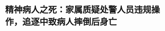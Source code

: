 <!DOCTYPE html>
<html lang="zh-CN">

<head>
    
<title>精神病人之死：家属质疑处警人员违规操作，追逐中致病人摔倒后身亡_腾讯新闻</title>
<meta name="keywords" content="精神病人之死,精神病患者,精神病,稷山,处警,稷山县公安局,精神病医院,运城,山西">
<meta name="description" content="       一场突如其来的变故，让来自山西省运城市稷山县化峪镇南位村的牛先生一家陷入了无尽的悲痛之中。             据牛先生介绍，今年3月16日，其罹患精神疾病多年的弟弟牛某刚，因出现....">
<meta name="author" content="腾讯网">
<meta name="copyright" content="Copyright 1998 - 2025 Tencent. All Rights Reserved">
<meta property="og:type" content="news" />

<meta property="og:title" content="精神病人之死：家属质疑处警人员违规操作，追逐中致病人摔倒后身亡_腾讯新闻" />
<meta property="og:description" content="       一场突如其来的变故，让来自山西省运城市稷山县化峪镇南位村的牛先生一家陷入了无尽的悲痛之中。             据牛先生介绍，今年3月16日，其罹患精神疾病多年的弟弟牛某刚，因出现...." />
<meta property="og:url" content="https://news.qq.com/rain/a/20250522A03KXX00" />
<meta property="og:image" content="https://inews.gtimg.com/news_ls/O-2VhYdOsdq_aPmwoL2my1Dbusubil2j4O-fcAnfLUl4EAA_640330/0" />
<meta property="article:author" content="新黄河" />
<meta property="article:published_time" content="2025-05-22 11:01:12" />
<meta property="category" content="social" />

<meta name="baidu-site-verification" content="jJeIJ5X7pP" />
    <meta charset="utf-8" />
<meta http-equiv="X-UA-Compatible" content="IE=Edge" />
<meta name="viewport" content="width=device-width, initial-scale=1, shrink-to-fit=no" />
<link rel="dns-prefetch" href="mat1.gtimg.com">
<link rel="dns-prefetch" href="i.news.qq.com">
<link rel="shortcut icon" href="https://mat1.gtimg.com/qqcdn/qqindex2021/favicon.ico">
<script nomodule="true" src="https://mat1.gtimg.com/qqcdn/qqindex2021/common-static/20240515201444/core3-37-1.min.js"></script>
<script>
  try {
    if (!window.IntersectionObserver) {
      var observerScript = document.createElement('script');
      observerScript.src = "https://mat1.gtimg.com/qqcdn/qqindex2021/common-static/20241024141058/intersection-observer-polyfill.js";
      document.head.appendChild(observerScript);
    }
  } catch (error) {}
</script>

<script>
  try {
    if (!Element.prototype.scrollTo) {
      var scrollScript = document.createElement('script');
      scrollScript.src = "https://mat1.gtimg.com/qqcdn/qqindex2021/common-static/20241025153001/scroll-behavior-polyfill.js";
      document.head.appendChild(scrollScript);
    }
  } catch (error) {}
</script>
<script>
  try {
    if ('scrollRestoration' in window.history) {
      window.history.scrollRestoration = 'manual';
    }
    window.isPcClient = Boolean(window.electron) && (
      window.navigator.userAgent.indexOf('pc-client') > 0 ||
      window.navigator.userAgent.indexOf('TencentNews') > 0
    );
  } catch {}
</script>
<script>
  try {
    if (window.isPcClient) {
      var bodyStyle = document.createElement('style');
      bodyStyle.innerText = 'body{ zoom: 0.95 }';
      document.head.appendChild(bodyStyle);
    }
  } catch {}
</script>
<script>
  window.DATA = {"url":"https://view.inews.qq.com/a/20250522A03KXX00","article_id":"20250522A03KXX00","article_type":"0","title":"精神病人之死：家属质疑处警人员违规操作，追逐中致病人摔倒后身亡","desc":"       一场突如其来的变故，让来自山西省运城市稷山县化峪镇南位村的牛先生一家陷入了无尽的悲痛之中。             据牛先生介绍，今年3月16日，其罹患精神疾病多年的弟弟牛某刚，因出现....","iNewsRecommendLevel":1,"abstract":"       一场突如其来的变故，让来自山西省运城市稷山县化峪镇南位村的牛先生一家陷入了无尽的悲痛之中。             据牛先生介绍，今年3月16日，其罹患精神疾病多年的弟弟牛某刚，因出现....","catalog1":"social","ad_channel_sign":"news","introduction":"","media":"新黄河","media_id":"17472201","pubtime":"2025-05-22 11:01:12","comment_id":"8413877254","political":0,"cmsId":"20250522A03KXX00","cms_id":"20250522A03KXX00","closeAllAd":0,"closeAllFavorite":false,"originContent":{"directory":{"ai_list":[{"desc":"家属质疑警方处警中违规操作","link":"AIPOS_0"},{"desc":"精神病人被警方协助送医，冲突中被扑倒后受伤","link":"AIPOS_1"},{"desc":"送医13天后身亡","link":"AIPOS_2"},{"desc":"警方回应：已对牛某刚死因进行司法鉴定","link":"AIPOS_3"}],"enable":2,"list":null},"text":"\u003cdiv class=\"rich_media_content\"\u003e\u003cp\u003e一场突如其来的变故，让来自山西省运城市稷山县化峪镇南位村的牛先生一家陷入了无尽的悲痛之中。\u003c/p\u003e\u003cp\u003e据牛先生介绍，今年3月16日，其罹患精神疾病多年的弟弟牛某刚，因出现情绪暴躁、与家人发生争吵的情况后，父亲牛某平出于担心其精神疾病发作，遂报警求助当地警方，请求协助将牛某刚送去精神病医院。处警人员抵达现场后，牛某刚被戴上手铐即将被带上警车时，三名处警人员与其发生了肢体冲突，并在手持警棍追逐时致其摔倒后倒地不起，后经送医治疗无效，牛某刚于3月29日死亡。\u003c/p\u003e\u003cp style=\"text-align: center\" data-exeditor-arbitrary-box=\"image-box\"\u003e\u003c!--IMG_0--\u003e\u003c/p\u003e\u003cp\u003e\u003c!--AIPOS_0--\u003e3月30日，牛某刚家属认为处警人员在处警过程中存在违规操作，涉嫌故意伤害、过失致人死亡，就此事向当地警方报案。4月7日，稷山县公安局受理该案。5月20日，稷山县公安局相关负责人回应新黄河记者称，此案在征得家属同意后，目前正就牛某刚死因进行司法鉴定。\u003c/p\u003e\u003cp\u003e\u003cstrong\u003e精神病人被警方协助送医，冲突中被扑倒后受伤\u003c/strong\u003e\u003c/p\u003e\u003cp\u003e\u003c!--AIPOS_1--\u003e据牛先生介绍，其弟牛某刚出生于1991年，自2009年年底罹患精神疾病后，每次发病时会出现“话多、情绪暴躁、砸东西”等情况，曾多次就医于当地精神病医院。2022年4月底牛某刚结婚，同年7月最后一次入院治疗后，一直处于正常状态，此后育有一女。2025年3月16日当天，当家人发现牛某刚出现情绪暴躁并与家人发生争吵的情况后，出于担心其再次发病，遂决定将其送医治疗。\u003c/p\u003e\u003cp\u003e“当天我打了精神病医院电话，人家说周日派不出人，说周一来，我就打了派出所电话求助。”牛某刚父亲牛某平告诉记者，他当天拨打辖区化峪派出所电话，目的是请求警方协助将牛某刚送医，此后三名警方人员赶来，并在将牛某刚带出家门时为其戴上手铐。“把我娃带到警车跟前时，我娃不愿意（上车），他们就开始打我娃，我不愿意见到这一幕，心疼就回去了。”牛某平解释称，他当时选择返回家中，是因为考虑到是自己报的警，“人家打我娃，我也不能制止，（毕竟）是我让人家送（医）的。”\u003c/p\u003e\u003cp\u003e“看他们带娃出门后，我就回屋给娃收拾衣服，想着一会跟着去医院，我衣服还没收拾好，就听见他们（警方人员）在喊，说娃（摔）倒了，我跑出去一看，就看见娃受伤倒在门口，头上流着血。”据牛某刚母亲回忆，事发当天，当他们跑出家门时，发现牛某刚已经倒在了自家门口。\u003c/p\u003e\u003cp style=\"text-align: center\" data-exeditor-arbitrary-box=\"image-box\"\u003e\u003c!--IMG_1--\u003e\u003c/p\u003e\u003cp\u003e另据牛先生介绍，事发当时，其家人并没有目击整个事发过程。事后，他从邻居处拿到了当时的一段监控视频。监控视频显示，3月16日17时42分52秒，两名处警人员一左一右将牛某刚带向警车，另一名处警人员则手持一根警棍状物体跟在身后。17时43分，牛某刚开始激烈挣扎，三名处警人员进行控制，牛某刚挣扎摆脱时倒地，但很快爬起身来，随后几人进入监控盲区。17时43分50秒，牛某刚奔跑着再次出现在监控视频中，一名处警人员则手持警棍状物体紧随其后追赶。17时43分53秒，该名处警人员扑向并抓住牛某刚后，通过画面定格显示，牛某刚明显站立不稳并随之倒向画面另一侧，此后画面被视频中的电线杆遮挡。17时44分15秒，另一名赶来的处警人员抓住牛某刚的双脚进行拖拽，牛某刚双脚重新入画，但一动不动，长时间没有反应。\u003c!--MID_AD_0--\u003e\u003c!--EOP_0--\u003e\u003c/p\u003e\u003c!--MID_ARTICLE_AD_0--\u003e\u003c!--PARAGRAPH_0--\u003e\u003cp\u003e\u003cstrong\u003e送医13天后身亡\u003c/strong\u003e\u003c/p\u003e\u003cp\u003e\u003cstrong\u003e家属质疑警方处警中违规操作\u003c/strong\u003e\u003c/p\u003e\u003cp\u003e“事发现场人就昏迷了，当天下午送到医院，当晚就下了病危通知书。”牛先生称，事发后，其弟被医院诊断为“特重型闭合性颅脑损伤、右侧额颞顶部创伤性硬膜下血肿、脑疝形成、左侧额部脑挫裂伤、创伤性蛛网膜下腔出血、右侧颞顶骨骨折、头皮挫裂伤”等。\u003c!--AIPOS_2--\u003e3月29日，牛某刚医治无效后死亡，医院出具的死亡记录显示其死亡原因为“硬膜下血肿并脑疝致脑干功能衰竭，呼吸心跳停止死亡。”3月30日，家属认为处警人员在处警过程中存在违规操作，涉嫌故意伤害、过失致人死亡，就此事向当地警方报案。4月7日，稷山县公安局受理该案。\u003c/p\u003e\u003cp style=\"text-align: center\" data-exeditor-arbitrary-box=\"image-box\"\u003e\u003c!--IMG_2--\u003e\u003c/p\u003e\u003cp\u003e“我弟只是一名精神病人，他没有违法，发病当天也没伤人伤己，我们之所以报警也只是请求警方协助将他送医治疗，所以我无法理解，为什么警方在处置过程中要对我弟使用手铐和警棍并追打他，并最终造成我弟受伤死亡。”根据牛先生提供的2022年8月15日稷山县精神病医院出具的牛某刚最近一份出院记录显示，牛某刚当时入院情况为：患者表现兴奋话多、语乱、烦躁、不如意就发脾气、冲动毁物、夜眠差等，其入院诊断为双相情感障碍不伴有精神病症状的躁狂发作。“从2009年年底检查发现有这种疾病后，这么多年他几次发病时就发生过一次打人的情况，但当时也是因家庭矛盾，他用手打了我家亲戚几下，亲戚没受伤也没因此住院。”牛先生说道。\u003c!--MID_AD_1--\u003e\u003c!--EOP_1--\u003e\u003c/p\u003e\u003c!--MID_ARTICLE_AD_1--\u003e\u003c!--PARAGRAPH_1--\u003e\u003cp\u003e\u003cstrong\u003e警方回应：已对牛某刚死因进行司法鉴定\u003c/strong\u003e\u003c/p\u003e\u003cp\u003e\u003c!--AIPOS_3--\u003e5月13日，稷山县公安局相关负责人就此案回应新黄河记者称，事发当天，该局化峪派出所接到牛某刚父亲报警，求助派出所民警将其儿子送到精神病医院。接到报警后，值班民警经向所长汇报后，带领两名辅警前往牛某刚家中，在带走牛某刚过程中，因牛某刚一直不配合，根据相关规定给牛某刚戴上手铐。后在将牛某刚带出家门准备上警车时，牛某刚因情绪激动开始跑动，并在跑动过程中发生自行摔倒事件。5月13日、20日，上述负责人先后告知新黄河记者，此案经该局受案，在征得家属同意后，已聘请相关机构对牛某刚死因进行司法鉴定，截至目前尚未出鉴定结果。\u003c/p\u003e\u003cp style=\"text-align: center\" data-exeditor-arbitrary-box=\"image-box\"\u003e\u003c!--IMG_3--\u003e\u003c/p\u003e\u003cp\u003e针对此案，北京市中闻律师事务所合伙人卢义杰律师分析称，根据《中华人民共和国人民警察法》相关规定，“公安机关的人民警察对严重危害公共安全或者他人人身安全的精神病人，可以采取保护性约束措施”。另根据公安部有关批复，保护性约束措施包括使用手铐等警械，但关键在于，使用的前提是该精神病人“严重危害公共安全或者他人人身安全”。“按照目前披露的信息，本案中，该精神病人仅是情绪暴躁与家人发生争吵，并没有伤人行为，家属报警目的也仅是请求警方帮助送医，这样一来，处警人员是否应该使用手铐，有待商榷。”\u003c!--MID_AD_2--\u003e\u003c!--EOP_2--\u003e\u003c/p\u003e\u003c!--MID_ARTICLE_AD_2--\u003e\u003c!--PARAGRAPH_2--\u003e\u003cp\u003e此外，卢义杰认为，根据《中华人民共和国人民警察使用警械和武器条例》相关规定，人民警察使用警棍等驱逐性、制服性警械，应当以制止违法犯罪行为为限度，“使用警棍等警械的场景必须是面对违法犯罪人员，且须经警告无效才可使用，从目前披露的信息来看，并没有任何证据指向该精神病人涉嫌违法犯罪，但个别处警人员却对该精神病人有疑似持警棍击打、追逐等行为，这种处置的专业性有待认定”。卢义杰就此分析称，若查实上述处警人员行为与精神病人死亡之间存在因果关系，鉴于处警人员对手铐、警棍存在滥用，且造成一人死亡的后果，依法属于法律规定的“致使公共财产、国家和人民利益遭受重大损失”情形，可能被认为涉嫌\u003c!--SECURE_LINK_BEGIN_0--\u003e滥用职权罪\u003c!--SECURE_LINK_END_0--\u003e。\u003c!--MID_AD_3--\u003e\u003c!--EOP_3--\u003e\u003c/p\u003e\u003c!--MID_ARTICLE_AD_3--\u003e\u003c!--PARAGRAPH_3--\u003e\u003cp\u003e北京泽亨律师事务所律师李阳含则认为，综合医院诊断、死亡原因，说明该精神病人头部曾遭到重击，结合监控视频中该精神病人在奔跑中被处警人员从背后扑倒的情况，也就是说，极有可能就是此举导致该精神病人摔倒，进而使其头部受到撞击。若查实处警人员此举与精神病人的死亡存在因果关系，则处警人员可能构成过失致人死亡罪。李阳含解释称，“在该精神病人已被手铐铐住，摔倒无法手扶，且剧烈运动的情况下，作为处警人员应当预见其扑倒的动作是有危险性的，所以在这里处警人员的行为有待商榷。”\u003c!--MID_AD_4--\u003e\u003c!--EOP_4--\u003e\u003c/p\u003e\u003c!--MID_ARTICLE_AD_4--\u003e\u003c!--PARAGRAPH_4--\u003e\u003cp\u003e记者:刘钊 编辑:曹梦佳 校对:杨荷放 \u003c/p\u003e\u003cdiv powered-by=\"qqnews_ex-editor\"\u003e\u003c/div\u003e\u003cstyle\u003e.rich_media_content{--news-tabel-th-night-color: #444444;--news-font-day-color: #333;--news-font-night-color: #d9d9d9;--news-bottom-distance: 22px}.rich_media_content p:not([data-exeditor-arbitrary-box=image-box]){letter-spacing:.5px;line-height:30px;margin-bottom:var(--news-bottom-distance);word-wrap:break-word}.rich_media_content{color:var(--news-font-day-color);font-size:18px}@media(prefers-color-scheme:dark){body:not([data-weui-theme=light]):not([dark-mode-disable=true]) .rich_media_content p:not([data-exeditor-arbitrary-box=image-box]){letter-spacing:.5px;line-height:30px;margin-bottom:var(--news-bottom-distance);word-wrap:break-word}body:not([data-weui-theme=light]):not([dark-mode-disable=true]) .rich_media_content{color:var(--news-font-night-color)}}.data_color_scheme_dark .rich_media_content p:not([data-exeditor-arbitrary-box=image-box]){letter-spacing:.5px;line-height:30px;margin-bottom:var(--news-bottom-distance);word-wrap:break-word}.data_color_scheme_dark .rich_media_content{color:var(--news-font-night-color)}.data_color_scheme_dark .rich_media_content{font-size:18px}.rich_media_content p[data-exeditor-arbitrary-box=image-box]{margin-bottom:11px}.rich_media_content\u003ediv:not(.qnt-video),.rich_media_content\u003esection{margin-bottom:var(--news-bottom-distance)}.rich_media_content hr{margin-bottom:var(--news-bottom-distance)}.rich_media_content .link_list{margin:0;margin-top:20px;min-height:0!important}.rich_media_content blockquote{background:#f9f9f9;border-left:6px solid #ccc;margin:1.5em 10px;padding:.5em 10px}.rich_media_content blockquote p{margin-bottom:0!important}.data_color_scheme_dark .rich_media_content blockquote{background:#323232}@media(prefers-color-scheme:dark){body:not([data-weui-theme=light]):not([dark-mode-disable=true]) .rich_media_content blockquote{background:#323232}}.rich_media_content ol[data-ex-list]{--ol-start: 1;--ol-list-style-type: decimal;list-style-type:none;counter-reset:olCounter calc(var(--ol-start,1) - 1);position:relative}.rich_media_content ol[data-ex-list]\u003eli\u003e:first-child::before{content:counter(olCounter,var(--ol-list-style-type)) '. ';counter-increment:olCounter;font-variant-numeric:tabular-nums;display:inline-block}.rich_media_content ul[data-ex-list]{--ul-list-style-type: circle;list-style-type:none;position:relative}.rich_media_content ul[data-ex-list].nonUnicode-list-style-type\u003eli\u003e:first-child::before{content:var(--ul-list-style-type) ' ';font-variant-numeric:tabular-nums;display:inline-block;transform:scale(0.5)}.rich_media_content ul[data-ex-list].unicode-list-style-type\u003eli\u003e:first-child::before{content:var(--ul-list-style-type) ' ';font-variant-numeric:tabular-nums;display:inline-block;transform:scale(0.8)}.rich_media_content ol:not([data-ex-list]){padding-left:revert}.rich_media_content ul:not([data-ex-list]){padding-left:revert}.rich_media_content table{display:table;border-collapse:collapse;margin-bottom:var(--news-bottom-distance)}.rich_media_content table th,.rich_media_content table td{word-wrap:break-word;border:1px solid #ddd;white-space:nowrap;padding:2px 5px}.rich_media_content table th{font-weight:700;background-color:#f0f0f0;text-align:left}.rich_media_content table p{margin-bottom:0!important}.data_color_scheme_dark .rich_media_content table th{background:var(--news-tabel-th-night-color)}@media(prefers-color-scheme:dark){body:not([data-weui-theme=light]):not([dark-mode-disable=true]) .rich_media_content table th{background:var(--news-tabel-th-night-color)}}.rich_media_content .qqnews_image_desc,.rich_media_content p[type=om-image-desc]{line-height:20px!important;text-align:center!important;font-size:14px!important;color:#666!important}.rich_media_content div[data-exeditor-arbitrary-box=wrap]:not([data-exeditor-arbitrary-box-special-style]){max-width:100%}.rich_media_content .qqnews-content{--wmfont: 0;--wmcolor: transparent;font-size:var(--wmfont);color:var(--wmcolor);line-height:var(--wmfont)!important;margin-bottom:var(--wmfont)!important}.rich_media_content .qqnews_sign_emphasis{background:#f7f7f7}.rich_media_content .qqnews_sign_emphasis ol{word-wrap:break-word;border:none;color:#5c5c5c;line-height:28px;list-style:none;margin:14px 0 6px;padding:16px 15px 4px}.rich_media_content .qqnews_sign_emphasis p{margin-bottom:12px!important}.rich_media_content .qqnews_sign_emphasis ol\u003eli\u003ep{padding-left:30px}.rich_media_content .qqnews_sign_emphasis ol\u003eli{list-style:none}.rich_media_content .qqnews_sign_emphasis ol\u003eli\u003ep:first-child::before{margin-left:-30px;content:counter(olCounter,decimal) ''!important;counter-increment:olCounter!important;font-variant-numeric:tabular-nums!important;background:#37f;border-radius:2px;color:#fff;font-size:15px;font-style:normal;text-align:center;line-height:18px;width:18px;height:18px;margin-right:12px;position:relative;top:-1px}.data_color_scheme_dark .rich_media_content .qqnews_sign_emphasis{background:#262626}.data_color_scheme_dark .rich_media_content .qqnews_sign_emphasis ol\u003eli\u003ep{color:#a9a9a9}@media(prefers-color-scheme:dark){body:not([data-weui-theme=light]):not([dark-mode-disable=true]) .rich_media_content .qqnews_sign_emphasis{background:#262626}body:not([data-weui-theme=light]):not([dark-mode-disable=true]) .rich_media_content .qqnews_sign_emphasis ol\u003eli\u003ep{color:#a9a9a9}}.rich_media_content h1,.rich_media_content h2,.rich_media_content h3,.rich_media_content h4,.rich_media_content h5,.rich_media_content h6{margin-bottom:var(--news-bottom-distance);font-weight:700}.rich_media_content h1{font-size:20px}.rich_media_content h2,.rich_media_content h3{font-size:19px}.rich_media_content h4,.rich_media_content h5,.rich_media_content h6{font-size:18px}.rich_media_content li:empty{display:none}.rich_media_content ul,.rich_media_content ol{margin-bottom:var(--news-bottom-distance)}.rich_media_content div\u003ep:only-child{margin-bottom:0!important}.rich_media_content .cms-cke-widget-title-wrap p{margin-bottom:0!important}\u003c/style\u003e\u003c/div\u003e","version":"v2"},"originAttribute":{"IMG_0":{"bigOrigUrl":"https://inews.gtimg.com/news_bt/OaZViuaZ6IGfsHXJKig7y23VLkmwzAuaO8YT-N7e8JYXkAA/0","compressUrl":"https://inews.gtimg.com/news_bt/OaZViuaZ6IGfsHXJKig7y23VLkmwzAuaO8YT-N7e8JYXkAA/641","desc":"","fullPic":"1","height":789,"imgurl0":"https://inews.gtimg.com/news_bt/OaZViuaZ6IGfsHXJKig7y23VLkmwzAuaO8YT-N7e8JYXkAA/0","imgurl1000":"https://inews.gtimg.com/news_bt/OaZViuaZ6IGfsHXJKig7y23VLkmwzAuaO8YT-N7e8JYXkAA/1000","islong":0,"origUrl":"https://inews.gtimg.com/news_bt/OaZViuaZ6IGfsHXJKig7y23VLkmwzAuaO8YT-N7e8JYXkAA/641","size":109,"style":"display: inline-block; max-width: 100%; width: 960px","thumb":"https://inews.gtimg.com/news_bt/OaZViuaZ6IGfsHXJKig7y23VLkmwzAuaO8YT-N7e8JYXkAA_181x181s/0","url":"https://inews.gtimg.com/news_bt/OaZViuaZ6IGfsHXJKig7y23VLkmwzAuaO8YT-N7e8JYXkAA/641","width":641},"IMG_1":{"bigOrigUrl":"https://inews.gtimg.com/news_bt/OVDYgmR_4HBYK0BMOLt5mftFVFSSzEsc9cpDUwGOAbeq0AA/0","compressUrl":"https://inews.gtimg.com/news_bt/OVDYgmR_4HBYK0BMOLt5mftFVFSSzEsc9cpDUwGOAbeq0AA/641","desc":"","fullPic":"1","height":357,"imgurl0":"https://inews.gtimg.com/news_bt/OVDYgmR_4HBYK0BMOLt5mftFVFSSzEsc9cpDUwGOAbeq0AA/0","imgurl1000":"https://inews.gtimg.com/news_bt/OVDYgmR_4HBYK0BMOLt5mftFVFSSzEsc9cpDUwGOAbeq0AA/1000","islong":0,"origUrl":"https://inews.gtimg.com/news_bt/OVDYgmR_4HBYK0BMOLt5mftFVFSSzEsc9cpDUwGOAbeq0AA/641","size":50,"style":"display: inline-block; max-width: 100%; width: 960px","thumb":"https://inews.gtimg.com/news_bt/OVDYgmR_4HBYK0BMOLt5mftFVFSSzEsc9cpDUwGOAbeq0AA_181x181s/0","url":"https://inews.gtimg.com/news_bt/OVDYgmR_4HBYK0BMOLt5mftFVFSSzEsc9cpDUwGOAbeq0AA/641","width":641},"IMG_2":{"bigOrigUrl":"https://inews.gtimg.com/news_bt/OmJcStTC9gdzL1xmdil1L-kiDZ5Y1GdGgFqKl7JtJcYfkAA/0","compressUrl":"https://inews.gtimg.com/news_bt/OmJcStTC9gdzL1xmdil1L-kiDZ5Y1GdGgFqKl7JtJcYfkAA/641","desc":"","fullPic":"1","height":616,"imgurl0":"https://inews.gtimg.com/news_bt/OmJcStTC9gdzL1xmdil1L-kiDZ5Y1GdGgFqKl7JtJcYfkAA/0","imgurl1000":"https://inews.gtimg.com/news_bt/OmJcStTC9gdzL1xmdil1L-kiDZ5Y1GdGgFqKl7JtJcYfkAA/1000","islong":0,"origUrl":"https://inews.gtimg.com/news_bt/OmJcStTC9gdzL1xmdil1L-kiDZ5Y1GdGgFqKl7JtJcYfkAA/641","size":131,"style":"display: inline-block; max-width: 100%; width: 660px","thumb":"https://inews.gtimg.com/news_bt/OmJcStTC9gdzL1xmdil1L-kiDZ5Y1GdGgFqKl7JtJcYfkAA_181x181s/0","url":"https://inews.gtimg.com/news_bt/OmJcStTC9gdzL1xmdil1L-kiDZ5Y1GdGgFqKl7JtJcYfkAA/641","width":641},"IMG_3":{"bigOrigUrl":"https://inews.gtimg.com/news_bt/OMc3CJgLDsWCgUOaCdAN6wIFAsEJR5J_tkK7TW6N32FpQAA/0","compressUrl":"https://inews.gtimg.com/news_bt/OMc3CJgLDsWCgUOaCdAN6wIFAsEJR5J_tkK7TW6N32FpQAA/641","desc":"","fullPic":"1","height":344,"imgurl0":"https://inews.gtimg.com/news_bt/OMc3CJgLDsWCgUOaCdAN6wIFAsEJR5J_tkK7TW6N32FpQAA/0","imgurl1000":"https://inews.gtimg.com/news_bt/OMc3CJgLDsWCgUOaCdAN6wIFAsEJR5J_tkK7TW6N32FpQAA/1000","islong":0,"origUrl":"https://inews.gtimg.com/news_bt/OMc3CJgLDsWCgUOaCdAN6wIFAsEJR5J_tkK7TW6N32FpQAA/641","size":114,"style":"display: inline-block; max-width: 100%; width: 660px","thumb":"https://inews.gtimg.com/news_bt/OMc3CJgLDsWCgUOaCdAN6wIFAsEJR5J_tkK7TW6N32FpQAA_181x181s/0","url":"https://inews.gtimg.com/news_bt/OMc3CJgLDsWCgUOaCdAN6wIFAsEJR5J_tkK7TW6N32FpQAA/641","width":641}},"selfDeclare":{},"userAddress":"山东","card":{"chlid":"17472201","chlname":"新黄河","desc":"新黄河，与时代一起奔流！","icon":"https://inews.gtimg.com/news_ls/O5FR-XBCTGxEYCvExXqMZubftOB6JBRhc2jQ3Y3G_RvpsAA_200200/0","msgEntry":1,"uin":"ec23c4de4fc54784f6e139d4ecf23e72ed","update_frequency":"0","vip_desc":"新黄河客户端官方账号","vip_icon_night":"http://inews.gtimg.com/newsapp_ls/0/14876049528/0","vip_place":"left","vip_type":"30013","vip_icon":"http://inews.gtimg.com/newsapp_ls/0/14876049251/0","vip_type_new":"30013","suid":"8QMb2Htc5YwauDs=","liveInfo":{"roomID":"1410679516","roomStatus":"2","cms_id":"PLV2025051801319500","article_type":"575"},"cpLevel":1},"interationCount":{"like":23,"collect":8,"share":25},"payment_info":{},"article_is_pay":false,"payment_column_info_v1":{"is_column_pay":false,"read_count_all":0},"tag_info_item":null,"contentWordsNum":2587,"extraProperty":{"FeedbackDetailDisableInsert":1,"zanSkinType":""},"relateWelfare":{},"aiSwitch":true,"isOversize":false,"videoArr":[]};
</script>
<script>
  window.channelInfo = {"channelConfig":{"channelNav":[{"_auto_id":"1","active_alien_img":"","alien_img":"","channel_id":"news_news_home","is_local":"0","link":"https://www.qq.com","name_cn":"首页","name_en":"home"},{"_auto_id":"2","active_alien_img":"","alien_img":"","channel_id":"news_news_top","is_local":"0","link":"","name_cn":"要闻","name_en":"news"},{"_auto_id":"4","active_alien_img":"","alien_img":"","channel_id":"news_news_bj","is_local":"1","link":"","name_cn":"北京","name_en":"bj"},{"_auto_id":"5","active_alien_img":"","alien_img":"","channel_id":"news_news_finance","is_local":"0","link":"","name_cn":"财经","name_en":"finance"},{"_auto_id":"6","active_alien_img":"","alien_img":"","channel_id":"news_news_tech","is_local":"0","link":"","name_cn":"科技","name_en":"tech"},{"_auto_id":"7","active_alien_img":"","alien_img":"","channel_id":"tv","is_local":"0","link":"https://v.qq.com/channel/tv/?ptag=qqnews","name_cn":"电视剧","name_en":"tv"},{"_auto_id":"8","active_alien_img":"","alien_img":"","channel_id":"news_news_qa","is_local":"0","link":"","name_cn":"热问","name_en":"qa"},{"_auto_id":"9","active_alien_img":"","alien_img":"","channel_id":"news_news_ent","is_local":"0","link":"","name_cn":"娱乐","name_en":"ent"},{"_auto_id":"10","active_alien_img":"","alien_img":"","channel_id":"variety","is_local":"0","link":"https://v.qq.com/channel/variety/?ptag=qqnews","name_cn":"综艺","name_en":"variety"},{"_auto_id":"11","active_alien_img":"","alien_img":"","channel_id":"news_news_sports","is_local":"0","link":"","name_cn":"体育","name_en":"sports"},{"_auto_id":"13","active_alien_img":"","alien_img":"","channel_id":"news_news_nba","is_local":"0","link":"","name_cn":"NBA","name_en":"nba"},{"_auto_id":"14","active_alien_img":"","alien_img":"","channel_id":"news_news_world","is_local":"0","link":"","name_cn":"国际","name_en":"world"},{"_auto_id":"15","active_alien_img":"","alien_img":"","channel_id":"news_news_mil","is_local":"0","link":"","name_cn":"军事","name_en":"milite"},{"_auto_id":"16","active_alien_img":"","alien_img":"","channel_id":"news_news_auto","is_local":"0","link":"","name_cn":"汽车","name_en":"auto"},{"_auto_id":"17","active_alien_img":"","alien_img":"","channel_id":"news_news_house","is_local":"0","link":"","name_cn":"房产","name_en":"house"},{"_auto_id":"18","active_alien_img":"","alien_img":"","channel_id":"news_news_edu","is_local":"0","link":"","name_cn":"教育","name_en":"edu"},{"_auto_id":"19","active_alien_img":"","alien_img":"","channel_id":"news_news_antip","is_local":"0","link":"","name_cn":"健康","name_en":"health"},{"_auto_id":"20","active_alien_img":"","alien_img":"","channel_id":"news_news_video","is_local":"0","link":"","name_cn":"视频","name_en":"video"},{"_auto_id":"21","active_alien_img":"","alien_img":"","channel_id":"news_news_game","is_local":"0","link":"","name_cn":"游戏","name_en":"games"},{"_auto_id":"22","active_alien_img":"","alien_img":"","channel_id":"news_news_nchupin","is_local":"0","link":"","name_cn":"眼界","name_en":"chupin"},{"_auto_id":"24","active_alien_img":"","alien_img":"","channel_id":"news_news_football","is_local":"0","link":"","name_cn":"足球","name_en":"football"},{"_auto_id":"25","active_alien_img":"","alien_img":"","channel_id":"news_news_kepu","is_local":"0","link":"","name_cn":"科学","name_en":"kepu"},{"_auto_id":"26","active_alien_img":"","alien_img":"","channel_id":"news_news_digi","is_local":"0","link":"","name_cn":"数码","name_en":"digi"},{"_auto_id":"28","active_alien_img":"","alien_img":"","channel_id":"ymzx","is_local":"0","link":"https://gamer.qq.com/v2/cloudgame/game/96897?ichannel=txxwpc0Ftxxwpc1","name_cn":"元梦之星","name_en":"news_news_ymzx"},{"_auto_id":"31","active_alien_img":"","alien_img":"","channel_id":"movie","is_local":"0","link":"https://v.qq.com/channel/movie/?ptag=qqnews","name_cn":"电影","name_en":"movie"},{"_auto_id":"32","active_alien_img":"","alien_img":"","channel_id":"news_news_esport","is_local":"0","link":"","name_cn":"电竞","name_en":"esport"},{"_auto_id":"34","active_alien_img":"","alien_img":"","channel_id":"news_news_history","is_local":"0","link":"","name_cn":"历史","name_en":"history"},{"_auto_id":"35","active_alien_img":"","alien_img":"","channel_id":"news_news_baby","is_local":"0","link":"","name_cn":"育儿","name_en":"baby"},{"_auto_id":"36","active_alien_img":"","alien_img":"","channel_id":"hbjy","is_local":"0","link":"https://gp.qq.com/act/a20250421mnqlx/news.shtml","name_cn":"和平精英","name_en":"news_news_hbjy"},{"_auto_id":"37","active_alien_img":"","alien_img":"","channel_id":"cloud_gamer","is_local":"0","link":"https://gamer.qq.com/?ichannel=txxwpc0Ftxxwpc1","name_cn":"云游戏","name_en":"cloud_gamer"},{"_auto_id":"38","active_alien_img":"","alien_img":"","channel_id":"news_news_lic","is_local":"0","link":"","name_cn":"理财","name_en":"finance_licai"},{"_auto_id":"39","active_alien_img":"","alien_img":"","channel_id":"news_news_istock","is_local":"0","link":"","name_cn":"股票","name_en":"finance_stock"},{"_auto_id":"40","active_alien_img":"","alien_img":"","channel_id":"ren_min_shi_pin","is_local":"0","link":"https://news.qq.com/omn/author/8QMd3Hld74cbujbY?tab=om_video","name_cn":"人民视频","name_en":"ren_min_shi_pin"},{"_auto_id":"41","active_alien_img":"","alien_img":"","channel_id":"news_news_weather","is_local":"0","link":"https://tianqi.qq.com/index.htm","name_cn":"天气","name_en":"weather"}]}};
</script>
<script>
  window.articleConfig = {"rightConfig":[{"_auto_id":"1","category_key":"default","modules":"{\"moduleList\":[{\"title\":\"作者其他文章\",\"id\":\"user_article\"},{\"title\":\"精选视频\",\"id\":\"video_album\",\"videoType\":\"tag\",\"videoId\":\"aUepxrtchGM=\",\"isSticky\":0},{\"title\":\"下载条\",\"id\":\"download_banner\",\"isSticky\":1},{\"title\":\"热点榜\",\"id\":\"hot_rank_list\",\"isSticky\":1},{\"title\":\"广告推广\",\"id\":\"ssp_ad_module\",\"category\":\"ad_ssp\",\"loid\":\"109\",\"isSticky\":1},{\"title\":\"广告推广位\",\"id\":\"c2s_ad_module\",\"category\":\"right_c2s\",\"path\":\"QQcom_all_Rectangle-1|QQcom_all_Rectangle-2|QQcom_all_Rectangle-3\",\"isSticky\":1}]}"},{"_auto_id":"2","category_key":"ent","modules":"{\"moduleList\":[{\"title\":\"作者其他文章\",\"id\":\"user_article\"},{\"title\":\"精选视频\",\"id\":\"video_album\",\"videoType\":\"tag\",\"videoId\":\"aUepxrtchGM=\"},{\"title\":\"下载条\",\"id\":\"download_banner\",\"isSticky\":1},{\"title\":\"热点榜\",\"id\":\"hot_rank_list\",\"isSticky\":1},{\"title\":\"广告推广\",\"id\":\"ssp_ad_module\",\"category\":\"ad_ssp\",\"loid\":\"109\",\"isSticky\":1},{\"title\":\"广告推广\",\"id\":\"ssp_ad_module\",\"category\":\"ad_ssp\",\"loid\":\"117\",\"isSticky\":1}]}"},{"_auto_id":"3","category_key":"game","modules":"{\"moduleList\":[{\"title\":\"作者其他文章\",\"id\":\"user_article\"},{\"title\":\"精选视频\",\"id\":\"video_album\",\"videoType\":\"tag\",\"videoId\":\"aUepxrtchGM=\"},{\"title\":\"热门游戏\",\"id\":\"recommend_game\",\"isSticky\":0},{\"title\":\"下载条\",\"id\":\"download_banner\",\"isSticky\":1},{\"title\":\"热点榜\",\"id\":\"hot_rank_list\",\"isSticky\":1},{\"title\":\"广告推广\",\"id\":\"ssp_ad_module\",\"category\":\"ad_ssp\",\"loid\":\"109\",\"isSticky\":1},{\"title\":\"广告推广位\",\"id\":\"c2s_ad_module\",\"category\":\"right_c2s\",\"path\":\"QQcom_all_Rectangle-1|QQcom_all_Rectangle-2|QQcom_all_Rectangle-3\",\"isSticky\":1}]}"},{"_auto_id":"4","category_key":"tech","modules":"{\"moduleList\":[{\"title\":\"作者其他文章\",\"id\":\"user_article\"},{\"title\":\"精选视频\",\"id\":\"video_album\",\"videoType\":\"tag\",\"videoId\":\"aUepxrtchGM=\"},{\"title\":\"下载条\",\"id\":\"download_banner\",\"isSticky\":1},{\"title\":\"热点榜\",\"id\":\"hot_rank_list\",\"isSticky\":1},{\"title\":\"广告推广\",\"id\":\"ssp_ad_module\",\"category\":\"ad_ssp\",\"loid\":\"109\",\"isSticky\":1},{\"title\":\"广告推广位\",\"id\":\"c2s_ad_module\",\"category\":\"right_c2s\",\"path\":\"QQcom_all_Rectangle-1|QQcom_all_Rectangle-2|QQcom_all_Rectangle-3\",\"isSticky\":1}]}"},{"_auto_id":"5","category_key":"finance","modules":"{\"moduleList\":[{\"title\":\"作者其他文章\",\"id\":\"user_article\"},{\"title\":\"精选视频\",\"id\":\"video_album\",\"videoType\":\"tag\",\"videoId\":\"aUepxrtchGM=\"},{\"title\":\"下载条\",\"id\":\"download_banner\",\"isSticky\":1},{\"title\":\"热点榜\",\"id\":\"hot_rank_list\",\"isSticky\":1},{\"title\":\"广告推广\",\"id\":\"ssp_ad_module\",\"category\":\"ad_ssp\",\"loid\":\"109\",\"isSticky\":1},{\"title\":\"广告推广位\",\"id\":\"c2s_ad_module\",\"category\":\"right_c2s\",\"path\":\"QQcom_all_Rectangle-1|QQcom_all_Rectangle-2|QQcom_all_Rectangle-3\",\"isSticky\":1}]}"},{"_auto_id":"6","category_key":"news","modules":"{\"moduleList\":[{\"title\":\"作者其他文章\",\"id\":\"user_article\"},{\"title\":\"精选视频\",\"id\":\"video_album\",\"videoType\":\"tag\",\"videoId\":\"aUepxrtchGM=\"},{\"title\":\"下载条\",\"id\":\"download_banner\",\"isSticky\":1},{\"title\":\"热点榜\",\"id\":\"hot_rank_list\",\"isSticky\":1},{\"title\":\"广告推广\",\"id\":\"ssp_ad_module\",\"category\":\"ad_ssp\",\"loid\":\"109\",\"isSticky\":1},{\"title\":\"广告推广位\",\"id\":\"c2s_ad_module\",\"category\":\"right_c2s\",\"path\":\"QQcom_all_Rectangle-1|QQcom_all_Rectangle-2|QQcom_all_Rectangle-3\",\"isSticky\":1}]}"},{"_auto_id":"7","category_key":"fashion","modules":"{\"moduleList\":[{\"title\":\"作者其他文章\",\"id\":\"user_article\"},{\"title\":\"精选视频\",\"id\":\"video_album\",\"videoType\":\"tag\",\"videoId\":\"aUepxrtchGM=\"},{\"title\":\"下载条\",\"id\":\"download_banner\",\"isSticky\":1},{\"title\":\"热点榜\",\"id\":\"hot_rank_list\",\"isSticky\":1},{\"title\":\"广告推广\",\"id\":\"ssp_ad_module\",\"category\":\"ad_ssp\",\"loid\":\"109\",\"isSticky\":1},{\"title\":\"广告推广位\",\"id\":\"c2s_ad_module\",\"category\":\"right_c2s\",\"path\":\"QQcom_all_Rectangle-1|QQcom_all_Rectangle-2|QQcom_all_Rectangle-3\",\"isSticky\":1}]}"},{"_auto_id":"8","category_key":"sports","modules":"{\"moduleList\":[{\"title\":\"作者其他文章\",\"id\":\"user_article\"},{\"title\":\"精选视频\",\"id\":\"video_album\",\"videoType\":\"tag\",\"videoId\":\"aUepxrtchGM=\"},{\"title\":\"下载条\",\"id\":\"download_banner\",\"isSticky\":1},{\"title\":\"热点榜\",\"id\":\"hot_rank_list\",\"isSticky\":1},{\"title\":\"广告推广\",\"id\":\"ssp_ad_module\",\"category\":\"ad_ssp\",\"loid\":\"109\",\"isSticky\":1},{\"title\":\"广告推广位\",\"id\":\"c2s_ad_module\",\"category\":\"right_c2s\",\"path\":\"QQcom_all_Rectangle-1|QQcom_all_Rectangle-2|QQcom_all_Rectangle-3\",\"isSticky\":1}]}"},{"_auto_id":"9","category_key":"health","modules":"{\"moduleList\":[{\"title\":\"作者其他文章\",\"id\":\"user_article\"},{\"title\":\"精选视频\",\"id\":\"video_album\",\"videoType\":\"tag\",\"videoId\":\"aUepxrtchGM=\"},{\"title\":\"下载条\",\"id\":\"download_banner\",\"isSticky\":1},{\"title\":\"热点榜\",\"id\":\"hot_rank_list\",\"isSticky\":1},{\"title\":\"广告推广\",\"id\":\"ssp_ad_module\",\"category\":\"ad_ssp\",\"loid\":\"109\",\"isSticky\":1},{\"title\":\"广告推广位\",\"id\":\"c2s_ad_module\",\"category\":\"right_c2s\",\"path\":\"QQcom_all_Rectangle-1|QQcom_all_Rectangle-2|QQcom_all_Rectangle-3\",\"isSticky\":1}]}"},{"_auto_id":"10","category_key":"nba","modules":"{\"moduleList\":[{\"title\":\"作者其他文章\",\"id\":\"user_article\"},{\"title\":\"精选视频\",\"id\":\"video_album\",\"videoType\":\"tag\",\"videoId\":\"aUepxrtchGM=\"},{\"title\":\"下载条\",\"id\":\"download_banner\",\"isSticky\":1},{\"title\":\"热点榜\",\"id\":\"hot_rank_list\",\"isSticky\":1},{\"title\":\"广告推广\",\"id\":\"ssp_ad_module\",\"category\":\"ad_ssp\",\"loid\":\"109\",\"isSticky\":1},{\"title\":\"广告推广位\",\"id\":\"c2s_ad_module\",\"category\":\"right_c2s\",\"path\":\"QQcom_all_Rectangle-1|QQcom_all_Rectangle-2|QQcom_all_Rectangle-3\",\"isSticky\":1}]}"},{"_auto_id":"11","category_key":"edu","modules":"{\"moduleList\":[{\"title\":\"作者其他文章\",\"id\":\"user_article\"},{\"title\":\"精选视频\",\"id\":\"video_album\",\"videoType\":\"tag\",\"videoId\":\"aUWpxLNdg2c=\"},{\"title\":\"下载条\",\"id\":\"download_banner\",\"isSticky\":1},{\"title\":\"热点榜\",\"id\":\"hot_rank_list\",\"isSticky\":1},{\"title\":\"广告推广\",\"id\":\"ssp_ad_module\",\"category\":\"ad_ssp\",\"loid\":\"109\",\"isSticky\":1},{\"title\":\"广告推广位\",\"id\":\"c2s_ad_module\",\"category\":\"right_c2s\",\"path\":\"QQcom_all_Rectangle-1|QQcom_all_Rectangle-2|QQcom_all_Rectangle-3\",\"isSticky\":1}]}"},{"_auto_id":"12","category_key":"ad","modules":"{\"moduleList\":[{\"title\":\"广告推广\",\"id\":\"ssp_ad_module\",\"category\":\"ad_ssp\",\"loid\":\"109\",\"isSticky\":1},{\"title\":\"广告推广位\",\"id\":\"c2s_ad_module\",\"category\":\"right_c2s\",\"path\":\"QQcom_all_Rectangle-1|QQcom_all_Rectangle-2|QQcom_all_Rectangle-3\",\"isSticky\":1}]}"}],"tonglanAdConfig":[{"_auto_id":"1","modules":"{\"moduleList\":[{\"title\":\"广告推广位\",\"id\":\"top\",\"category\":\"top_c2s\",\"path\":\"QQcom_all_Width1-1\"},{\"title\":\"广告推广位\",\"id\":\"bottom\",\"category\":\"bottom_c2s\",\"path\":\"QQcom_all_Width1-2\"}]}"}],"bottomConfig":[],"videoAdConfig":[{"_auto_id":"1","normal_time":"10","switch":"1","video_count":"0","video_time":"0"}],"rightGameConfig":[{"_auto_id":"2","desc":"连续登录送游戏钻石，群雄共聚称霸沙城","icon":"https://inews.gtimg.com/newsapp_bt/0/0627161037914_3816/0","link":"https://s.iwan.qq.com/opengame/tenvideo/index.html?hidestatusbar=1&hidetitlebar=1&immersive=1&syswebview=1&landscape=1&gameid=49085&url=https%3A%2F%2Fgz-file.91ninthpalace.com%2Fwzzx%2Findex_tencent_iwan.html%20&ref_ele=90015","name":"王者之心2"},{"_auto_id":"3","desc":"上线送VIP！万人同屏横扫沙城","icon":"https://inews.gtimg.com/newsapp_bt/0/0627155752146_4584/0","link":"https://s.iwan.qq.com/opengame/tenvideo/index.html?hidestatusbar=1&hidetitlebar=1&immersive=1&landscape=1&syswebview=1&gameid=47203&url=https%3A%2F%2Fcqss2login.bigrnet.com%2Fiwan%2Fh5%2Fplay%2Floading&ref_ele=90015","name":"传奇盛世"},{"_auto_id":"4","desc":"超高爆率，经典玩法","icon":"https://inews.gtimg.com/newsapp_bt/0/0627160641137_9103/0","link":"https://s.iwan.qq.com/opengame/tenvideo/index.html?hidestatusbar=1&hidetitlebar=1&immersive=1&syswebview=1&gameid=43803&url=https%3A%2F%2Fsdk.mxzgame.com%2FGames%2Fportal%2F108337%2FTXVApp&ref_ele=90015","name":"新不良人"},{"_auto_id":"6","desc":"超多福利登录即领，海量游戏任你畅玩","icon":"https://inews.gtimg.com/newsapp_bt/0/111315495935_3595/0","link":"https://dldir3.qq.com/minigamefile/webdownloads/QQGameMini_silent_1002020001_cid0.exe","name":"QQ游戏大厅"},{"_auto_id":"7","desc":"纯正经典玩法，欢乐挑战赛火热来袭","icon":"https://inews.gtimg.com/newsapp_bt/0/070918050891_4971/0","link":"https://minigame.qq.com/h5game_frame_test/?appid=200904&ifid=1502020001","name":"欢乐斗地主"},{"_auto_id":"8","desc":"新服大放送，享赚你就来","icon":"https://inews.gtimg.com/newsapp_bt/0/0627154608860_7318/0","link":"https://s.iwan.qq.com/opengame/tenvideo/index.html?hidestatusbar=1&hidetitlebar=1&immersive=1&syswebview=1&landscape=1&gameid=43403&url=https%3A%2F%2Flogin-wxxyx2-bzsc.jikewan.com%2Fgame%2Fcqtxvideo.html&ref_ele=90015","name":"百战沙城"},{"_auto_id":"9","desc":"全新极速版本爽玩！送新武魂转换卡","icon":"https://inews.gtimg.com/newsapp_bt/0/1016115936984_7153/0","link":"https://s.iwan.qq.com/opengame/tenvideo/index.html?hidestatusbar=1&hidetitlebar=1&immersive=1&syswebview=1&gameid=51477&url=https%3A%2F%2Fh5sdk.cdqcwl.com%2Fsdk%2Ftxaiwandefault%2Fce43a6806214ed5b3e2227ca7e99e27a%2F2231&ref_ele=90015","name":"斗罗大陆"},{"_auto_id":"10","desc":"原汁原味，正版授权","icon":"https://inews.gtimg.com/newsapp_bt/0/0627160844946_1794/0","link":"https://s.iwan.qq.com/opengame/tenvideo/index.html?hidetitlebar=1&immersive=1&syswebview=1&landscape=1&gameid=37275&url=https%3A%2F%2Fsdk.mxzgame.com%2FGames%2Fportal%2F100211%2FTXVApp&ref_ele=90015","name":"原始传奇"},{"_auto_id":"11","desc":"登录领神秘巨星，打造巅峰阵容","icon":"https://inews.gtimg.com/newsapp_bt/0/0701170959368_8122/0","link":"https://s.iwan.qq.com/opengame/tenvideo/index.html?hidestatusbar=1&hidetitlebar=1&immersive=1&syswebview=1&gameid=40591&url=https%3A%2F%2Frh.diaigame.com%2Fh5plat%2Fplay%2Fpackage_code%2FP0012462&ref_ele=90015","name":"巅峰冠军足球"},{"_auto_id":"12","desc":"赛季制实时PVP联机对战","icon":"https://inews.gtimg.com/newsapp_bt/0/0701165259701_7142/0","link":"https://s.iwan.qq.com/opengame/tenvideo/index.html?hidestatusbar=1&hidetitlebar=1&immersive=1&syswebview=1&gameid=49634&url=https%3A%2F%2Ffootball.shenshoucdn.com%2Ffootball_new%2Fh5%2Ftxsp%2Findex.html&ref_ele=90015","name":"球场风云"},{"_auto_id":"13","desc":"专注超爽打宝体验","icon":"https://inews.gtimg.com/newsapp_bt/0/0627154956673_3154/0","link":"https://s.iwan.qq.com/opengame/tenvideo/index.html?hidestatusbar=1&hidetitlebar=1&immersive=1&syswebview=1&gameid=41057&url=https%3A%2F%2Fh5apily.fire2333.com%2Fh5sdk%2Ftxshipin%2Findex%2F3200222%2F3200112&ref_ele=90015","name":"传奇至尊"},{"_auto_id":"16","desc":"火爆新服，福利满满","icon":"https://inews.gtimg.com/newsapp_bt/0/0701171307639_4759/0","link":"https://s.iwan.qq.com/opengame/tenvideo/index.html?hidestatusbar=1&hidetitlebar=1&immersive=1&syswebview=1&gameid=50335&url=https%3A%2F%2Fh5-union-cdn.pptgame.cn%2Findex.html%3Ftx_package_id%3D10202%20&ref_ele=90015","name":"火源战纪"},{"_auto_id":"17","desc":"魔幻风格，超大场面","icon":"https://inews.gtimg.com/newsapp_bt/0/0701171500721_6895/0","link":"https://s.iwan.qq.com/opengame/tenvideo/index.html?hidestatusbar=1&hidetitlebar=1&immersive=1&syswebview=1&gameid=33112&url=https%3A%2F%2Fcsjs-tx.ebibi.com%2Fgame%2Fh5iwan-wwzs%2Fmain%2Findex.html&ref_ele=90015","name":"万王之神"},{"_auto_id":"19","desc":"经典神话背景，高清细腻画质","icon":"https://inews.gtimg.com/newsapp_bt/0/0709181543493_4955/0","link":"https://s.iwan.qq.com/opengame/tenvideo/index.html?hidestatusbar=1&hidetitlebar=1&immersive=1&syswebview=1&gameid=39686&url=https%3A%2F%2Fsdk.gz.1253361160.clb.myqcloud.com%2FGames%2Fportal%2F108311%2FTXVApp&ref_ele=90015","name":"凡人神将传"}]};
</script>
<script src="https://mat1.gtimg.com/www/js/emonitor/custom_ed041a23.js" charset="utf-8"></script>
<script>
  try {
    window.emonitorIns = emonitor.create({
      name: 'newsqq_normalArticle',
      atta: {
        name: 'newsqq',
      },
      mode: '007',
    });
  } catch (err) {
    console.warn(err);
  }
</script>
<link href="https://mat1.gtimg.com/qqcdn/qqindex2021/common-static/hel/qqnews-pc-dc_20250515055953/static/css/static.css" rel="stylesheet">

<script>window.__HEL_PRESET_META__={"qqnews-pc-components":{"app":{"id":1366,"name":"qqnews-pc-components","app_group_name":"qqnews-pc-components","proj_ver":{"map":{},"utime":0},"online_version":"qqnews-pc-components_20250515055747","build_version":"qqnews-pc-components_20250520070753","update_at":"2025-05-20T11:08:42.000Z","desc":"set by [init], from container [formal.pc.dc.sz100952] worker [1]"},"version":{"sub_app_name":"qqnews-pc-components","sub_app_version":"qqnews-pc-components_20250520070753","src_map":{"webDirPath":"https://mat1.gtimg.com/qqcdn/qqindex2021/common-static/hel/qqnews-pc-components_20250520070753","htmlIndexSrc":"https://mat1.gtimg.com/qqcdn/qqindex2021/common-static/hel/qqnews-pc-components_20250520070753/index.html","extractMode":"all","iframeSrc":"","chunkCssSrcList":["https://mat1.gtimg.com/qqcdn/qqindex2021/common-static/hel/qqnews-pc-components_20250520070753/static/css/index.css"],"chunkJsSrcList":["https://mat1.gtimg.com/qqcdn/qqindex2021/common-static/hel/qqnews-pc-components_20250520070753/static/js/index.js"],"staticCssSrcList":[],"staticJsSrcList":["https://mat1.gtimg.com/qqcdn/qqindex2021/static/20231212123233/react.production.min.js","https://mat1.gtimg.com/qqcdn/qqindex2021/static/20231212123233/react-dom.production.min.js","https://mat1.gtimg.com/qqcdn/qqindex2021/common-static/hel/hel-base-v16.js"],"relativeCssSrcList":[],"relativeJsSrcList":[],"privCssSrcList":[],"srvModSrcList":[],"srvModSrcIndex":"","headAssetList":[{"tag":"staticScript","append":false,"attrs":{"src":"https://mat1.gtimg.com/qqcdn/qqindex2021/static/20231212123233/react.production.min.js"}},{"tag":"staticScript","append":false,"attrs":{"src":"https://mat1.gtimg.com/qqcdn/qqindex2021/static/20231212123233/react-dom.production.min.js"}},{"tag":"staticScript","append":false,"attrs":{"src":"https://mat1.gtimg.com/qqcdn/qqindex2021/common-static/hel/hel-base-v16.js"}},{"tag":"script","append":true,"attrs":{"src":"https://mat1.gtimg.com/qqcdn/qqindex2021/common-static/hel/qqnews-pc-components_20250520070753/static/js/index.js","defer":""}},{"tag":"link","append":true,"attrs":{"href":"https://mat1.gtimg.com/qqcdn/qqindex2021/common-static/hel/qqnews-pc-components_20250520070753/static/css/index.css","rel":"stylesheet"}}],"bodyAssetList":[]},"update_at":"2025-05-20T11:08:42.000Z","create_at":"2025-05-20T11:08:42.000Z","_worker_id":"1","_is_backup":true}}}</script>
<script>window.__VIEW_PATH__="article.ejs";</script>
</head>

<body id="dc-normal-body">
  <div id="top-nav"></div>
  <div id="topAd"></div>
  <div class="qqweb-pc-content ">
    <div class="content-left">
      <div class="content">
        <div class="left-tool" id="left-tool"></div>
                <div class="content-article">
            <div id="article-column-tag"></div>
            <h1>精神病人之死：家属质疑处警人员违规操作，追逐中致病人摔倒后身亡</h1>
            <div id="article-author"></div>
            <div id="article-content"></div>
          <div id="article-status"></div>
          <div id="relate-question"></div>
          <div class="recommend-con" id="ArticleBottom"></div>
        </div>
      </div>
      <div id="article-comment"></div>
      <div id="recommend"></div>
      <div id="bottomAd"></div>
      <div id="article-footer"></div>
    </div>
    <div id="content-right" class="content-right"></div>
  </div>
  <div id="go-top"></div>
  <script>
    var navDom = document.getElementById('top-nav');
    if (window.isPcClient && navDom) {
      navDom.style.height = '0';
    }
  </script>
    <script type="text/javascript">
  var TIME_BEFORE_LOAD_CRYSTAL = Date.now();
</script>
<script src="https://mat1.gtimg.com/qqcdn/qqindex2021/advertisement/qqdc/crystal.202504291215.min.js" id="l_qq_com"></script>
<script type="text/javascript">
  if (typeof crystal === 'undefined' && Math.random() <= 1) {
    (function() {
      var TIME_AFTER_LOAD_CRYSTAL = Date.now();
      var img = new Image(1, 1);
      img.src = "//dp3.qq.com/qqcom/?adb=1&dm=new&err=1002&blockjs=" + (TIME_AFTER_LOAD_CRYSTAL - TIME_BEFORE_LOAD_CRYSTAL);
    })();
  }
</script>
    <iframe style="display: none;" src="https://i.news.qq.com/web_backend/getWebPacUid"></iframe>
<script src="https://mat1.gtimg.com/qqcdn/qqindex2021/common-static/20240805160928/react.production.min.js"></script>
<script src="https://mat1.gtimg.com/qqcdn/qqindex2021/common-static/20240805160928/react-dom.production.min.js"></script>
<script src="https://mat1.gtimg.com/qqcdn/qqindex2021/common-static/20241018171503/universal-report.min.js"></script>
<script defer type="text/javascript" src="https://mat1.gtimg.com/qqcdn/qqindex2021/libs/barrier/aria.js?appid=9327b8b06379d9d1728bbfbe2025ef9c" charset="utf-8"></script>
<script defer src="https://t.captcha.qq.com/TCaptcha.js"></script>
<script>document.cookie="hel_err=;path=/;";</script>
<script src="https://mat1.gtimg.com/qqcdn/qqindex2021/common-static/hel/hel-base-v16.js"></script>
<script src="https://mat1.gtimg.com/qqcdn/qqindex2021/common-static/hel/qqnews-pc-hel-entry_20250117174052/static/js/index.js"></script>
<link rel="preload" href="https://mat1.gtimg.com/qqcdn/qqindex2021/common-static/hel/qqnews-pc-dc_20250515055953/static/js/static.js" as="script">
<link rel="preload" href="https://mat1.gtimg.com/qqcdn/qqindex2021/common-static/hel/qqnews-pc-components_20250520070753/static/js/index.js" as="script">
<script>window.loadProject("https://mat1.gtimg.com/qqcdn/qqindex2021/common-static/hel/qqnews-pc-dc_20250515055953/static/js/static.js");</script>
<iframe id="videoFrame" style="display: none;" src="https://video.qq.com/cookie/sync_qqnews.html"></iframe>
</body>

</html>
